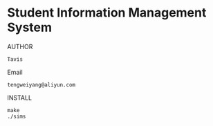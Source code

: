 # Student Information Management System

AUTHOR

	Tavis

Email

	tengweiyang@aliyun.com

INSTALL

	make
	./sims
